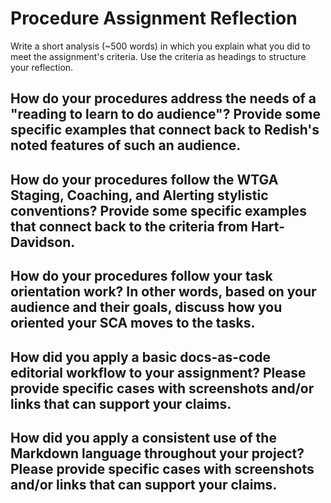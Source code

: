# Procedure Assignment Reflection

Write a short analysis (~500 words) in which you explain what you did to meet the assignment's criteria. Use the criteria as headings to structure your reflection.

## How do your procedures address the needs of a "reading to learn to do audience"? Provide some specific examples that connect back to Redish's noted features of such an audience.



## How do your procedures follow the WTGA Staging, Coaching, and Alerting stylistic conventions? Provide some specific examples that connect back to the criteria from Hart-Davidson.



## How do your procedures follow your task orientation work? In other words, based on your audience and their goals, discuss how you oriented your SCA moves to the tasks.



## How did you apply a basic docs-as-code editorial workflow to your assignment? Please provide specific cases with screenshots and/or links that can support your claims.



## How did you apply a consistent use of the Markdown language throughout your project? Please provide specific cases with screenshots and/or links that can support your claims.


